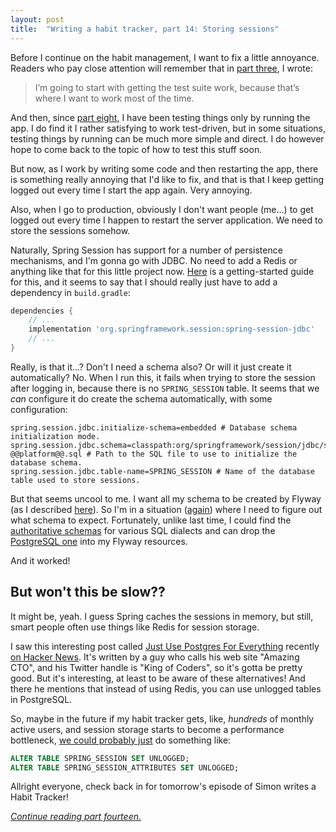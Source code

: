 ```yaml
---
layout: post
title:  "Writing a habit tracker, part 14: Storing sessions"
---
```


Before I continue on the habit management, I want to fix a little annoyance. Readers who pay close attention will remember that in [part three](/2023/01/03/habit-tracker-part-three-making-it-run.html), I wrote:

> I’m going to start with getting the test suite work, because that’s where I want to work most of the time.

And then, since [part eight](/2023/01/08/habit-tracker-serving-some-web.html), I have been testing things only by running the app. I do find it I rather satisfying to work test-driven, but in some situations, testing things by running can be much more simple and direct. I do however hope to come back to the topic of how to test this stuff soon. 

But now, as I work by writing some code and then restarting the app, there is something really annoying that I'd like to fix, and that is that I keep getting logged out every time I start the app again. Very annoying. 

Also, when I go to production, obviously I don't want people (me...) to get logged out every time I happen to restart the server application. We need to store the sessions somehow. 

Naturally, Spring Session has support for a number of persistence mechanisms, and I'm gonna go with JDBC. No need to add a Redis or anything like that for this little project now. [Here](https://docs.spring.io/spring-session/reference/guides/boot-jdbc.html) is a getting-started guide for this, and it seems to say that I should really just have to add a dependency in `build.gradle`:

```groovy
dependencies {
    // ...
    implementation 'org.springframework.session:spring-session-jdbc'
    // ...
}
```

Really, is that it...? Don't I need a schema also? Or will it just create it automatically? No. When I run this, it fails when trying to store the session after logging in, because there is no `SPRING_SESSION` table. It seems that we _can_ configure it do create the schema automatically, with some configuration:

```properties
spring.session.jdbc.initialize-schema=embedded # Database schema initialization mode.
spring.session.jdbc.schema=classpath:org/springframework/session/jdbc/schema-@@platform@@.sql # Path to the SQL file to use to initialize the database schema.
spring.session.jdbc.table-name=SPRING_SESSION # Name of the database table used to store sessions.
```

But that seems uncool to me. I want all my schema to be created by Flyway (as I described [here](/2023/01/04/habit-tracker-functionality-and-first-migration.html)). So I'm in a situation ([again](/2023/01/10/habit-tracker-securing-things-2.html)) where I need to figure out what schema to expect. Fortunately, unlike last time, I could find the [authoritative schemas](https://github.com/spring-projects/spring-session/tree/06eb768721f0deb31d90acc9b5f70bd508dc0ab3/spring-session-jdbc/src/main/resources/org/springframework/session/jdbc) for various SQL dialects and can drop the [PostgreSQL one](https://github.com/spring-projects/spring-session/blob/06eb768721f0deb31d90acc9b5f70bd508dc0ab3/spring-session-jdbc/src/main/resources/org/springframework/session/jdbc/schema-postgresql.sql) into my Flyway resources.

And it worked! 

## But won't this be slow??

It might be, yeah. I guess Spring caches the sessions in memory, but still, smart people often use things like Redis for session storage.

I saw this interesting post called [Just Use Postgres For Everything](https://www.amazingcto.com/postgres-for-everything/) recently [on Hacker News](https://news.ycombinator.com/item?id=33934139). It's written by a guy who calls his web site "Amazing CTO", and his Twitter handle is "King of Coders", so it's gotta be pretty good. But it's interesting, at least to be aware of these alternatives! And there he mentions that instead of using Redis, you can use unlogged tables in PostgreSQL.  

So, maybe in the future if my habit tracker gets, like, _hundreds_ of monthly active users, and session storage starts to become a performance bottleneck, [we could probably just](https://www.compose.com/articles/faster-performance-with-unlogged-tables-in-postgresql/) do something like:

```sql
ALTER TABLE SPRING_SESSION SET UNLOGGED;
ALTER TABLE SPRING_SESSION_ATTRIBUTES SET UNLOGGED;
```

Allright everyone, check back in for tomorrow's episode of Simon writes a Habit Tracker!

_[Continue reading part fourteen.](/2023/01/15/habit-tracker-add-new-habit.html)_